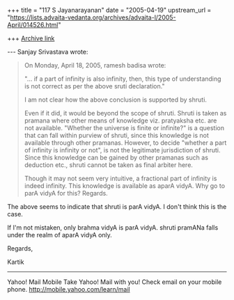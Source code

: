+++
title = "117 S Jayanarayanan"
date = "2005-04-19"
upstream_url = "https://lists.advaita-vedanta.org/archives/advaita-l/2005-April/014526.html"

+++
[Archive link](https://lists.advaita-vedanta.org/archives/advaita-l/2005-April/014526.html)

--- Sanjay Srivastava <sksrivastava68 at hotmail.com> wrote:
> On Monday, April 18, 2005, ramesh badisa wrote:
> 
> "... if a part of infinity is also infinity, then, this type
> of 
> understanding is not correct as per the above sruti
> declaration."
> 
> I am not clear how the above conclusion is supported by
> shruti.
> 
> Even if it did, it would be beyond the scope of shruti. Shruti
> is taken as 
> pramana where other means of knowledge viz. pratyaksha etc.
> are not 
> available. "Whether the universe is finite or infinite?" is a
> question that 
> can fall within purview of shruti, since this knowledge is not
> available 
> through other pramanas. However, to decide "whether a part of
> infinity is 
> infinity or not", is not the legitimate jurisdiction of
> shruti. Since this 
> knowledge can be gained by other pramanas such as deduction
> etc., shruti 
> cannot be taken as final arbiter here.
> 
> Though it may not seem very intuitive, a fractional part of
> infinity is 
> indeed infinity. This knowledge is available as aparA vidyA.
> Why go to parA 
> vidyA for this?  Regards.
> 

The above seems to indicate that shruti is parA vidyA. I don't
think this is the case.

If I'm not mistaken, only brahma vidyA is parA vidyA. shruti
pramANa falls under the realm of aparA vidyA only.

Regards,

Kartik



__________________________________ 
Yahoo! Mail Mobile 
Take Yahoo! Mail with you! Check email on your mobile phone. 
http://mobile.yahoo.com/learn/mail 

